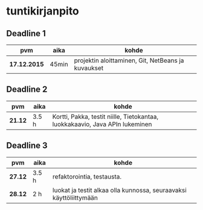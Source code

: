 # tuntikirjanpito

## Deadline 1
pvm        | aika | kohde |
-----------|------|-------|
**17.12.2015** | 45min  | projektin aloittaminen, Git, NetBeans ja kuvaukset |

## Deadline 2
pvm        | aika | kohde |
-----------|------|-------|
**21.12** | 3.5 h | Kortti, Pakka, testit niille, Tietokantaa, luokkakaavio, Java APIn lukeminen

## Deadline 3
pvm        | aika | kohde |
-----------|------|-------|
**27.12** | 3.5 h |refaktorointia, testausta. |
**28.12** | 2 h  | luokat ja testit alkaa olla kunnossa, seuraavaksi käyttöliittymään |

